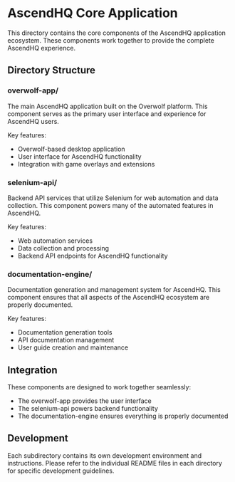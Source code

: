 # AscendHQ Core Application

This directory contains the core components of the AscendHQ application ecosystem. These components work together to provide the complete AscendHQ experience.

## Directory Structure

### overwolf-app/
The main AscendHQ application built on the Overwolf platform. This component serves as the primary user interface and experience for AscendHQ users.

Key features:
- Overwolf-based desktop application
- User interface for AscendHQ functionality
- Integration with game overlays and extensions

### selenium-api/
Backend API services that utilize Selenium for web automation and data collection. This component powers many of the automated features in AscendHQ.

Key features:
- Web automation services
- Data collection and processing
- Backend API endpoints for AscendHQ functionality

### documentation-engine/
Documentation generation and management system for AscendHQ. This component ensures that all aspects of the AscendHQ ecosystem are properly documented.

Key features:
- Documentation generation tools
- API documentation management
- User guide creation and maintenance

## Integration

These components are designed to work together seamlessly:
- The overwolf-app provides the user interface
- The selenium-api powers backend functionality
- The documentation-engine ensures everything is properly documented

## Development

Each subdirectory contains its own development environment and instructions. Please refer to the individual README files in each directory for specific development guidelines.
